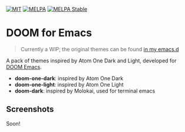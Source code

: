 [![MIT](https://img.shields.io/badge/license-MIT-green.svg)](https://opensource.org/licenses/MIT)
[![MELPA](http://melpa.org/packages/emacs-doom-theme-badge.svg)](http://melpa.org/#/emacs-doom-theme)
[![MELPA Stable](http://stable.melpa.org/packages/emacs-doom-theme-badge.svg)](http://stable.melpa.org/#/emacs-doom-theme)

# DOOM for Emacs

> Currently a WIP; the original themes can be found
> [in my emacs.d](https://github.com/hlissner/.emacs.d/tree/master/private/themes)

A pack of themes inspired by Atom One Dark and Light, developed for
[DOOM Emacs](https://github.com/hlissner/emacs.d).

+ **doom-one-dark**: inspired by Atom One Dark
+ **doom-one-light**: inspired by Atom One Light
+ **doom-dark**: inspired by Molokai, used for terminal emacs

## Screenshots

Soon!
